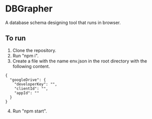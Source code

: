 # DBGrapher

A database schema designing tool that runs in browser.

## To run
1. Clone the repository.
2. Run "npm i".
3. Create a file with the name env.json in the root directory with the following content.
  ```
  {
    "googleDrive": {
      "developerKey": "",
      "clientId": "",
      "appId": ""
    }
  }
  ```
4. Run "npm start". 